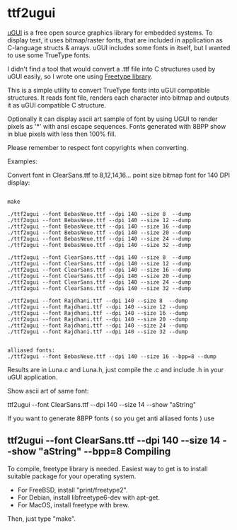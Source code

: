 ttf2ugui
========

[uGUI][1] is a free open source graphics library for embedded systems. 
To display text, it uses bitmap/raster fonts, that are included
in application as C-language structs & arrays. uGUI includes
some fonts in itself, but I wanted to use some TrueType fonts.

I didn't find a tool that would convert a .ttf file into
C structures used by uGUI easily, so I wrote one using
[Freetype library][2].

This is a simple utility to convert TrueType fonts into uGUI compatible
structures. It reads font file, renders each character into bitmap
and outputs it as uGUI compatible C structure. 

Optionally it can display ascii art sample of font by using
UGUI to render pixels as '*' with ansi escape sequences.
Fonts generated with 8BPP show in blue pixels with less then 100% fill.

Please remember to respect font copyrights when converting.

Examples:

Convert font in ClearSans.ttf to 8,12,14,16... point size bitmap font for 140 DPI display:
 ```

 make

 ./ttf2ugui --font BebasNeue.ttf --dpi 140 --size 8  --dump
 ./ttf2ugui --font BebasNeue.ttf --dpi 140 --size 12 --dump
 ./ttf2ugui --font BebasNeue.ttf --dpi 140 --size 16 --dump
 ./ttf2ugui --font BebasNeue.ttf --dpi 140 --size 20 --dump
 ./ttf2ugui --font BebasNeue.ttf --dpi 140 --size 24 --dump
 ./ttf2ugui --font BebasNeue.ttf --dpi 140 --size 32 --dump

 ./ttf2ugui --font ClearSans.ttf --dpi 140 --size 8  --dump
 ./ttf2ugui --font ClearSans.ttf --dpi 140 --size 12 --dump
 ./ttf2ugui --font ClearSans.ttf --dpi 140 --size 16 --dump
 ./ttf2ugui --font ClearSans.ttf --dpi 140 --size 20 --dump
 ./ttf2ugui --font ClearSans.ttf --dpi 140 --size 24 --dump
 ./ttf2ugui --font ClearSans.ttf --dpi 140 --size 32 --dump

 ./ttf2ugui --font Rajdhani.ttf --dpi 140 --size 8  --dump
 ./ttf2ugui --font Rajdhani.ttf --dpi 140 --size 12 --dump
 ./ttf2ugui --font Rajdhani.ttf --dpi 140 --size 16 --dump
 ./ttf2ugui --font Rajdhani.ttf --dpi 140 --size 20 --dump
 ./ttf2ugui --font Rajdhani.ttf --dpi 140 --size 24 --dump
 ./ttf2ugui --font Rajdhani.ttf --dpi 140 --size 32 --dump

 ```

 ```

 alliased fonts:
 ./ttf2ugui --font BebasNeue.ttf --dpi 140 --size 16 --bpp=8 --dump

 ```

Results are in Luna.c and Luna.h, just compile the
.c and include .h in your uGUI application.

Show ascii art of same font:

ttf2ugui --font ClearSans.ttf --dpi 140 --size 14 --show "aString"

If you want to generate 8BPP fonts ( so you get anti alliased fonts ) use

ttf2ugui --font ClearSans.ttf --dpi 140 --size 14 --show "aString" --bpp=8
Compiling
---------

To compile, freetype library is needed. Easiest way
to get is to install suitable package for your operating system.

- For FreeBSD, install "print/freetype2".
- For Debian, install libfreetype6-dev with apt-get.
- For MacOS, install freetype with brew.

Then, just type "make".

[1]: http://www.embeddedlightning.com/ugui/
[2]: http://freetype.org/
